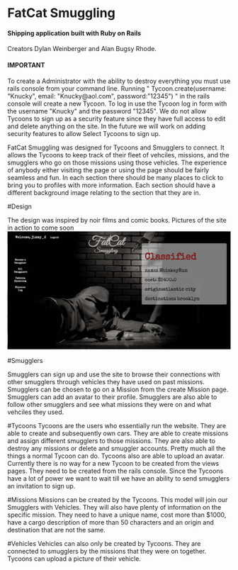 
<h1>FatCat Smuggling</h1>
<h4>Shipping application built with Ruby on Rails</h4>

Creators Dylan Weinberger and Alan Bugsy Rhode.

<h4>IMPORTANT</h4>
To create a Administrator with the ability to destroy everything you must use rails console from your command line. Running " Tycoon.create(username: "Knucky", email: "Knucky@aol.com", password:"12345") " in the rails console will create a new Tycoon. To log in use the Tycoon log in form with the username "Knucky" and the password "12345". We do not allow Tycoons to sign up as a security feature since they have full access to edit and delete anything on the site. In the future we will work on adding security features to allow Select Tycoons to sign up.

FatCat Smuggling was designed for Tycoons and Smugglers to connect. It allows the Tycoons to keep track of their fleet of vehciles, missions, and the smugglers who go on those missions using those vehicles. The experience of anybody either visiting the page or using the page should be fairly seamless and fun. In each section there should be many places to click to bring you to profiles with more information. Each section should have a different background image relating to the section that they are in.

#Design

The design was inspired by noir films and comic books. Pictures of the site in action to come soon
<img src="app/assets/images/fatcat.png" alt="">

#Smugglers

Smugglers can sign up and use the site to browse their connections with other smugglers through vehicles they have used on past missions. Smugglers can be chosen to go on a Mission from the create Mission page. Smugglers can add an avatar to their profile. Smugglers are also able to follow other smugglers and see what missions they were on and what vehciles they used.

#Tycoons
Tycoons are the users who essentially run the website. They are able to create and subsequently own cars. They are able to create missions and assign different smugglers to those missions. They are also able to destroy any missions or delete and smuggler accounts. Pretty much all the things a normal Tycoon can do. Tycoons also are able to upload an avatar. Currently there is no way for a new Tycoon to be created from the views pages. They need to be created from the rails console. Since the Tycoons have a lot of power we want to wait till we have an ability to send smugglers an invitation to sign up.

#Missions
Missions can be created by the Tycoons. This model will join our Smugglers with Vehicles. They will also have plenty of information on the specific mission. They need to have a unique name, cost more than $1000, have a cargo description of more than 50 characters and an origin and destination that are not the same.

#Vehicles
Vehicles can also only be created by Tycoons. They are connected to smugglers by the missions that they were on together. Tycoons can upload a picture of their vehicle.



